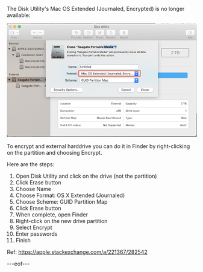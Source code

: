 The Disk Utility's Mac OS Extended (Journaled, Encrypted) is no longer available:

<img src="imgs/exteded-journaled-encrypted.png" />

To encrypt and external harddrive you can do it in Finder by right-clicking on the partition and choosing Encrypt.

Here are the steps:

1.  Open Disk Utility and click on the drive (not the partition)
2.  Click Erase button
3.  Choose Name
4.  Choose Format: OS X Extended (Journaled)
5.  Choose Scheme: GUID Partition Map
6.  Click Erase button
7.  When complete, open Finder
8.  Right-click on the new drive partition
9.  Select Encrypt
10. Enter passwords
11. Finish

Ref:
https://apple.stackexchange.com/a/221367/282542

---eof---


